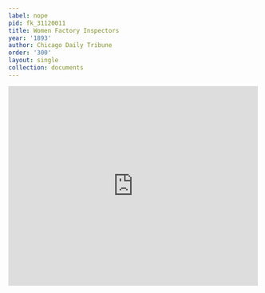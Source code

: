 ```yaml
---
label: nope
pid: fk_31120011
title: Women Factory Inspectors
year: '1893'
author: Chicago Daily Tribune
order: '300'
layout: single
collection: documents
---
```

<iframe src="https://northwestern.app.box.com/embed/s/mz5sp79vkzkz3vuhrgtiwfdsb5lvl6c3?sortColumn=date&view=list" width="500" height="400" frameborder="0" allowfullscreen webkitallowfullscreen msallowfullscreen></iframe>

